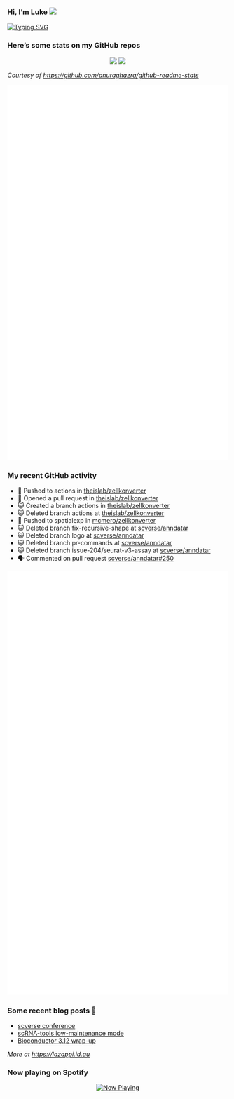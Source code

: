
<!-- README.md is generated from README.Rmd. Please edit that file -->

### Hi, I’m Luke <img src="https://raw.githubusercontent.com/MartinHeinz/MartinHeinz/master/wave.gif" width="30px">

<!-- Customise this at https://readme-typing-svg.demolab.com -->

[![Typing
SVG](https://readme-typing-svg.demolab.com?font=Fira+Code&duration=3000&pause=200&color=9D24F7&center=true&random=true&width=435&lines=Data+scientist;Bioinformatician;Package+developer;Workflow+engineer)](https://git.io/typing-svg)

<!--
**lazappi/lazappi** is a ✨ _special_ ✨ repository because its `README.md` (this file) appears on your GitHub profile.
&#10;Here are some ideas to get you started:
&#10;- 🔭 I’m currently working on ...
- 🌱 I’m currently learning ...
- 👯 I’m looking to collaborate on ...
- 🤔 I’m looking for help with ...
- 💬 Ask me about ...
- 📫 How to reach me: ...
- 😄 Pronouns: ...
- ⚡ Fun fact: ...
-->

### Here’s some stats on my GitHub repos

<p align="center">
<img src="https://github-readme-stats.vercel.app/api?username=lazappi&count_private=true&show_icons=true&theme=buefy&hide_title=True">
<img src="https://github-readme-stats.vercel.app/api/top-langs/?username=lazappi&hide=html&theme=buefy&layout=compact">
</p>

*Courtesy of <https://github.com/anuraghazra/github-readme-stats>*

<p align="center" style="width:100%;">
<img src="https://github.com/lazappi/lazappi/raw/main/github-intro.svg">
</p>

### My recent GitHub activity

- 📨 Pushed to actions in
  [theislab/zellkonverter](https://github.com/theislab/zellkonverter)
- 🤔 Opened a pull request in
  [theislab/zellkonverter](https://github.com/theislab/zellkonverter)
- 😺 Created a branch actions in
  [theislab/zellkonverter](https://github.com/theislab/zellkonverter)
- 😺 Deleted branch actions at
  [theislab/zellkonverter](https://github.com/theislab/zellkonverter)
- 📨 Pushed to spatialexp in
  [mcmero/zellkonverter](https://github.com/mcmero/zellkonverter)
- 😺 Deleted branch fix-recursive-shape at
  [scverse/anndatar](https://github.com/scverse/anndatar)
- 😺 Deleted branch logo at
  [scverse/anndatar](https://github.com/scverse/anndatar)
- 😺 Deleted branch pr-commands at
  [scverse/anndatar](https://github.com/scverse/anndatar)
- 😺 Deleted branch issue-204/seurat-v3-assay at
  [scverse/anndatar](https://github.com/scverse/anndatar)
- 🗣 Commented on pull request
  [scverse/anndatar#250](https://github.com/scverse/anndatar#250)

<p align="center" style="width:100%;">
<img src="https://github.com/lazappi/lazappi/raw/main/github-status.svg">
</p>

### Some recent blog posts 📝

- [scverse
  conference](https://lazappi.id.au/posts/2024-09-15-scverse-conference/)
- [scRNA-tools low-maintenance
  mode](https://lazappi.id.au/posts/2024-03-04-scRNAtools-low-maintenance/)
- [Bioconductor 3.12
  wrap-up](https://lazappi.id.au/posts/2020-10-30-bioconductor-3-12-wrap-up/)

*More at <https://lazappi.id.au>*

### Now playing on Spotify

<p align="center">
<a href="https://now-playing-profile.lazappi.vercel.app/now-playing?open">
<img src="https://now-playing-profile.lazappi.vercel.app/now-playing" width="256" height="64" alt="Now Playing">
</a>
</p>
